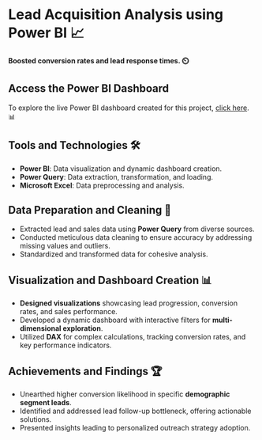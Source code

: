 # Lead Acquisition Analysis using Power BI 📈

**Boosted conversion rates and lead response times. ⏲️**
## Access the Power BI Dashboard

To explore the live Power BI dashboard created for this project, [click here](https://app.powerbi.com/links/cVJwXhXmwJ?ctid=f24149cc-9205-4d16-8e46-11e5b93d0453&pbi_source=linkShare&bookmarkGuid=cb7a0d61-71aa-45c7-b0ab-eb2b8761f9ac). 📊


## Tools and Technologies 🛠️

- **Power BI**: Data visualization and dynamic dashboard creation.
- **Power Query**: Data extraction, transformation, and loading.
- **Microsoft Excel**: Data preprocessing and analysis.

## Data Preparation and Cleaning 🧹

- Extracted lead and sales data using **Power Query** from diverse sources.
- Conducted meticulous data cleaning to ensure accuracy by addressing missing values and outliers.
- Standardized and transformed data for cohesive analysis.

## Visualization and Dashboard Creation 📊

- **Designed visualizations** showcasing lead progression, conversion rates, and sales performance.
- Developed a dynamic dashboard with interactive filters for **multi-dimensional exploration**.
- Utilized **DAX** for complex calculations, tracking conversion rates, and key performance indicators.

## Achievements and Findings 🏆

- Unearthed higher conversion likelihood in specific **demographic segment leads**.
- Identified and addressed lead follow-up bottleneck, offering actionable solutions.
- Presented insights leading to personalized outreach strategy adoption.

